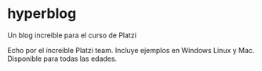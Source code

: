 # hyperblog
Un blog increíble para el curso de Platzi

Echo por el increible Platzi team.
Incluye ejemplos en Windows Linux y Mac.
Disponible para todas las edades.
